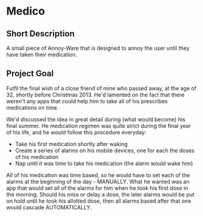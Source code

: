 Medico
======

Short Description
-----------------

A small piece of Annoy-Ware that is designed to annoy the user until they have taken their medication.

Project Goal
------------

Fulfil the final wish of a close friend of mine who passed away, at the age of 32, shortly before Christmas 2013. He'd lamented on the fact that there weren't any apps that could help him to take all of his prescribes medications on time.

We'd discussed the idea in great detail during (what would become) his final summer. He medication regimen was quite strict during the final year of his life, and he would follow this procedure everyday:

* Take his first medication shortly after waking
* Create a series of alarms on his mobile devices, one for each the doses of his medication
* Nap until it was time to take his medication (the alarm would wake him)

All of his medication was time based, so he would have to set each of the alarms at the beginning of the day - MANUALLY. What he wanted was an app that would set all of the alarms for him when he took his first dose in the morning. Should his miss or delay a dose, the later alarms would be put on hold until he took his allotted dose, then all alarms based after that one would cascade AUTOMATICALLY.